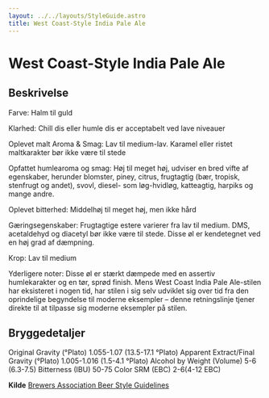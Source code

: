 ```yaml
---
layout: ../../layouts/StyleGuide.astro
title: West Coast-Style India Pale Ale
---
```

# West Coast-Style India Pale Ale

## Beskrivelse
Farve: Halm til guld

Klarhed: Chill dis eller humle dis er acceptabelt ved lave niveauer

Oplevet malt Aroma &amp; Smag: Lav til medium-lav. Karamel eller ristet maltkarakter bør ikke være til stede

Opfattet humlearoma og smag: Høj til meget høj, udviser en bred vifte af egenskaber, herunder blomster, piney, citrus, frugtagtig (bær, tropisk, stenfrugt og andet), svovl, diesel- som løg-hvidløg, katteagtig, harpiks og mange andre.

Oplevet bitterhed: Middelhøj til meget høj, men ikke hård

Gæringsegenskaber: Frugtagtige estere varierer fra lav til medium. DMS, acetaldehyd og diacetyl bør ikke være til stede. Disse øl er kendetegnet ved en høj grad af dæmpning.

Krop: Lav til medium

Yderligere noter: Disse øl er stærkt dæmpede med en assertiv humlekarakter og en tør, sprød finish.						Mens West Coast India Pale Ale-stilen har eksisteret i nogen tid, har stilen i sig selv udviklet sig over tid fra den oprindelige begyndelse til moderne eksempler – denne retningslinje tjener direkte til at tilpasse sig moderne eksempler på stilen.




## Bryggedetaljer
Original Gravity (°Plato) 1.055-1.07 (13.5-17.1 °Plato)
Apparent Extract/Final Gravity (°Plato) 1.005-1.016 (1.5-4.1 °Plato)
Alcohol by Weight (Volume) 5-6 (6.3-7.5)
Bitterness (IBU) 50-75
Color SRM (EBC) 2-6(4-12 EBC)					



**Kilde**
[Brewers Association Beer Style Guidelines](https://www.brewersassociation.org/)

